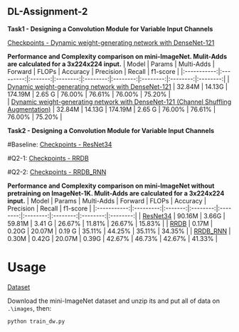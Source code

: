 ## DL-Assignment-2

**Task1 - Designing a Convolution Module for Variable Input Channels**

[Checkpoints - Dynamic weight-generating network with DenseNet-121](https://drive.google.com/file/d/1t97D2Pwd6Krz_G9l0GUDrSo_1ZRD0CJZ/view?usp=sharing)



**Performance and Complexity comparison on mini-ImageNet. Mulit-Adds are calculated for a 3x224x224 input.**
| Model | Params | Multi-Adds | Forward | FLOPs | Accuracy | Precision | Recall | f1-score |
|:-----------:|:---------:|:-------:|:--------:|:--------:|:--------:|:--------:|:--------:|:--------:|
| [Dynamic weight-generating network with DenseNet-121](https://drive.google.com/file/d/1t97D2Pwd6Krz_G9l0GUDrSo_1ZRD0CJZ/view?usp=sharing) |   32.84M    | 14.13G | 174.19M | 2.65 G | 76.00% | 76.61% | 76.00% | 75.20% |\
| [Dynamic weight-generating network with DenseNet-121 (Channel Shuffling Augmentation)](https://drive.google.com/file/d/1t97D2Pwd6Krz_G9l0GUDrSo_1ZRD0CJZ/view?usp=sharing) |  32.84M  | 14.13G | 174.19M | 2.65 G | 76.00% | 76.61% | 76.00% | 75.20% |


**Task2 - Designing a Convolution Module for Variable Input Channels**

#Baseline:
[Checkpoints - ResNet34](https://drive.google.com/file/d/17uau_f-7IzebhZIz8jcXrah0atqQPPna/view?usp=sharing)

#Q2-1:
[Checkpoints - RRDB](https://drive.google.com/file/d/1Wa5fsheFg95qoBxrXBLmUT4KASdz5yjs/view?usp=sharing)

#Q2-2:
[Checkpoints - RRDB_RNN](https://drive.google.com/file/d/1qGkMu-ePu2W2EttpEi3Em9R37So3hqLg/view?usp=sharing)

**Performance and Complexity comparison on mini-ImageNet without pretraining on ImageNet-1K. 
Mulit-Adds are calculated for a 3x224x224 input.**
| Model | Params | Multi-Adds | Forward | FLOPs | Accuracy | Precision | Recall | f1-score |
|:-----------:|:---------:|:-------:|:--------:|:--------:|:--------:|:--------:|:--------:|:--------:|
| [ResNet34](https://drive.google.com/file/d/17uau_f-7IzebhZIz8jcXrah0atqQPPna/view?usp=sharing) |   90.16M    | 3.66G | 59.81M | 3.41 G | 26.67% | 11.81% | 26.67% | 15.83% |
| [RRDB](https://drive.google.com/file/d/1Wa5fsheFg95qoBxrXBLmUT4KASdz5yjs/view?usp=sharing) |  0.17M  | 0.20G | 20.07M |  0.19 G | 35.11% | 44.25% | 35.11% | 34.35%  |
| [RRDB_RNN](https://drive.google.com/file/d/1qGkMu-ePu2W2EttpEi3Em9R37So3hqLg/view?usp=sharing) |  0.30M  | 0.42G | 20.07M | 0.39G | 42.67% | 46.73% | 42.67% | 41.33% |


# Usage

[Dataset](https://cchsu.info/files/images.zip)

Download the mini-ImageNet dataset and unzip its and put all of data on `.\images`, then:
```
python train_dw.py
```
